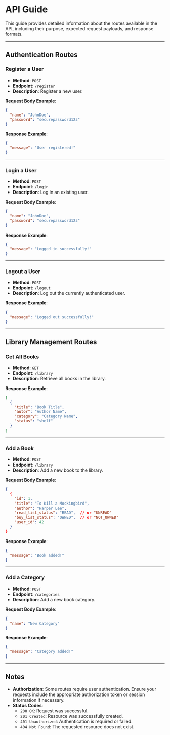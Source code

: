 # API Guide

This guide provides detailed information about the routes available in the API, including their purpose, expected request payloads, and response formats.

---

## Authentication Routes

### **Register a User**
- **Method**: `POST`  
- **Endpoint**: `/register`  
- **Description**: Register a new user.  

**Request Body Example**:  
```json
{
  "name": "JohnDoe",
  "password": "securepassword123"
}
```

**Response Example**:  
```json
{
  "message": "User registered!"
}
```

---

### **Login a User**
- **Method**: `POST`  
- **Endpoint**: `/login`  
- **Description**: Log in an existing user.  

**Request Body Example**:  
```json
{
  "name": "JohnDoe",
  "password": "securepassword123"
}
```

**Response Example**:  
```json
{
  "message": "Logged in successfully!"
}
```

---

### **Logout a User**
- **Method**: `POST`  
- **Endpoint**: `/logout`  
- **Description**: Log out the currently authenticated user.  

**Response Example**:  
```json
{
  "message": "Logged out successfully!"
}
```

---

## Library Management Routes

### **Get All Books**
- **Method**: `GET`  
- **Endpoint**: `/library`  
- **Description**: Retrieve all books in the library.  

**Response Example**:  
```json
[
  {
    "title": "Book Title",
    "autor": "Author Name",
    "category": "Category Name",
    "status": "shelf"
  }
]
```

---

### **Add a Book**
- **Method**: `POST`  
- **Endpoint**: `/library`  
- **Description**: Add a new book to the library.  

**Request Body Example**:  
```json
{
  {
    "id": 1,
    "title": "To Kill a Mockingbird",
    "author": "Harper Lee",
    "read_list_status": "READ",  // or "UNREAD"
    "buy_list_status": "OWNED",  // or "NOT_OWNED"
    "user_id": 42
  }
}
```

**Response Example**:  
```json
{
  "message": "Book added!"
}
```

---

### **Add a Category**
- **Method**: `POST`  
- **Endpoint**: `/categories`  
- **Description**: Add a new book category.  

**Request Body Example**:  
```json
{
  "name": "New Category"
}
```

**Response Example**:  
```json
{
  "message": "Category added!"
}
```

---

## Notes

- **Authorization**: Some routes require user authentication. Ensure your requests include the appropriate authorization token or session information if necessary.
- **Status Codes**: 
  - `200 OK`: Request was successful.  
  - `201 Created`: Resource was successfully created.  
  - `401 Unauthorized`: Authentication is required or failed.  
  - `404 Not Found`: The requested resource does not exist.  
